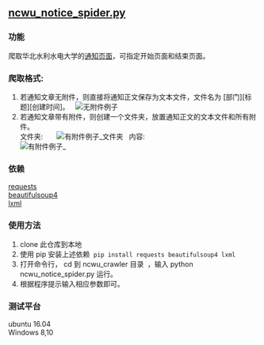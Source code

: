 ## [ncwu_notice_spider.py](https://github.com/mozjiang/ncwu_crawler/blob/master/ncwu_notice_spider.py)  
### 功能  
爬取华北水利水电大学的[通知页面](http://www5.ncwu.edu.cn/channels/5.html)，可指定开始页面和结束页面。  
### 爬取格式:  
1. 若通知文章无附件，则直接将通知正文保存为文本文件，文件名为 [部门][标题][创建时间]。  
![无附件例子](https://s1.ax1x.com/2018/04/15/CeA0mD.png)  
2. 若通知文章带有附件，则创建一个文件夹，放置通知正文的文本文件和所有附件。  
文件夹:        
![有附件例子_文件夹](https://s1.ax1x.com/2018/04/16/CeEgUJ.png)  
内容:  
![有附件例子_](https://s1.ax1x.com/2018/04/15/CekzWt.png)  
### 依赖   
[requests](http://docs.python-requests.org/en/master/)  
[beautifulsoup4](https://www.crummy.com/software/BeautifulSoup/)  
[lxml](http://lxml.de/)
### 使用方法  
1. clone 此仓库到本地  
2. 使用 pip 安装上述依赖  `pip install requests beautifulsoup4 lxml`  
3. 打开命令行， cd 到 ncwu_crawler 目录  ，输入 python ncwu_notice_spider.py 运行。  
4. 根据程序提示输入相应参数即可。  
### 测试平台  
ubuntu 16.04  
Windows 8,10  


